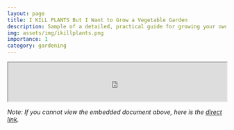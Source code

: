 ```yaml
---
layout: page
title: I KILL PLANTS But I Want to Grow a Vegetable Garden
description: Sample of a detailed, practical guide for growing your own vegetable garden with custom layouts, drawings, and diagrams
img: assets/img/ikillplants.png
importance: 1
category: gardening
---
```


<iframe src="https://drive.google.com/file/d/1QrM-yMXaayuW8VzqmUOS420FHCNnDxej/preview" width="100%" height="90vh" allow="autoplay"></iframe>

_Note: If you cannot view the embedded document above, here is the [direct link](https://drive.google.com/file/d/1QrM-yMXaayuW8VzqmUOS420FHCNnDxej/preview)._
